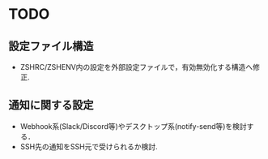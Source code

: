 # TODO

## 設定ファイル構造

- ZSHRC/ZSHENV内の設定を外部設定ファイルで，有効無効化する構造へ修正.

## 通知に関する設定

- Webhook系(Slack/Discord等)やデスクトップ系(notify-send等)を検討する．
- SSH先の通知をSSH元で受けられるか検討.
